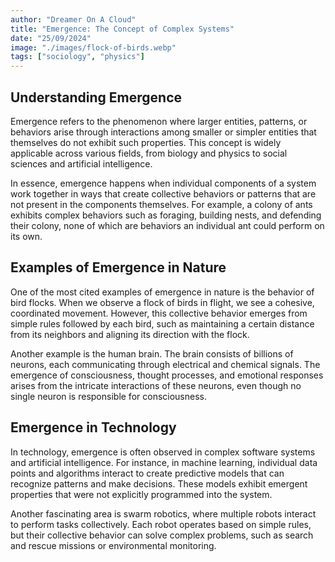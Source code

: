 ```yaml
---
author: "Dreamer On A Cloud"
title: "Emergence: The Concept of Complex Systems"
date: "25/09/2024"
image: "./images/flock-of-birds.webp"
tags: ["sociology", "physics"]
---
```


## Understanding Emergence

Emergence refers to the phenomenon where larger entities, patterns, or behaviors arise through interactions among smaller or simpler entities that themselves do not exhibit such properties. This concept is widely applicable across various fields, from biology and physics to social sciences and artificial intelligence.

In essence, emergence happens when individual components of a system work together in ways that create collective behaviors or patterns that are not present in the components themselves. For example, a colony of ants exhibits complex behaviors such as foraging, building nests, and defending their colony, none of which are behaviors an individual ant could perform on its own.

## Examples of Emergence in Nature

One of the most cited examples of emergence in nature is the behavior of bird flocks. When we observe a flock of birds in flight, we see a cohesive, coordinated movement. However, this collective behavior emerges from simple rules followed by each bird, such as maintaining a certain distance from its neighbors and aligning its direction with the flock.

Another example is the human brain. The brain consists of billions of neurons, each communicating through electrical and chemical signals. The emergence of consciousness, thought processes, and emotional responses arises from the intricate interactions of these neurons, even though no single neuron is responsible for consciousness.

## Emergence in Technology

In technology, emergence is often observed in complex software systems and artificial intelligence. For instance, in machine learning, individual data points and algorithms interact to create predictive models that can recognize patterns and make decisions. These models exhibit emergent properties that were not explicitly programmed into the system.

Another fascinating area is swarm robotics, where multiple robots interact to perform tasks collectively. Each robot operates based on simple rules, but their collective behavior can solve complex problems, such as search and rescue missions or environmental monitoring.
